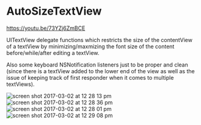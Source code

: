 # AutoSizeTextView
https://youtu.be/73YZj6ZmBCE

UITextView delegate functions which restricts the size of the contentView of a textView by minimizing/maxmizing the font size of the content before/while/after editing a textView.  

Also some keyboard NSNotification listeners just to be proper and clean (since there is a textView added to the lower end of the view as well as the issue of keeping track of first responder when it comes to multiple textViews).

![screen shot 2017-03-02 at 12 28 13 pm](https://cloud.githubusercontent.com/assets/11773312/23525601/e562d20a-ff43-11e6-8549-5a32cff44904.png)
![screen shot 2017-03-02 at 12 28 36 pm](https://cloud.githubusercontent.com/assets/11773312/23525602/e573356e-ff43-11e6-8e98-ee750b99ef96.png)
![screen shot 2017-03-02 at 12 28 01 pm](https://cloud.githubusercontent.com/assets/11773312/23525604/e57ec12c-ff43-11e6-914d-146c5740f74e.png)
![screen shot 2017-03-02 at 12 29 08 pm](https://cloud.githubusercontent.com/assets/11773312/23525603/e57d22b8-ff43-11e6-8dc9-7a8b623c99e1.png)
